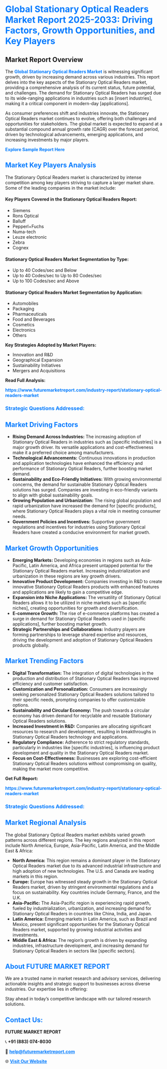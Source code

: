 <h1 style="color: #007BFF;">Global Stationary Optical Readers Market Report 2025-2033: Driving Factors, Growth Opportunities, and Key Players</h1>

<section id="overview">
<h2>Market Report Overview</h2>
<p>The <a href="https://www.futuremarketreport.com/industry-report/stationary-optical-readers-market" style="color: #007BFF; text-decoration: none;"><strong>Global Stationary Optical Readers Market</strong></a> is witnessing significant growth, driven by increasing demand across various industries. This report delves into the key aspects of the Stationary Optical Readers market, providing a comprehensive analysis of its current status, future potential, and challenges. The demand for Stationary Optical Readers has surged due to its wide-ranging applications in industries such as [insert industries], making it a critical component in modern-day [applications].</p>
<p>As consumer preferences shift and industries innovate, the Stationary Optical Readers market continues to evolve, offering both challenges and opportunities for stakeholders. The global market is expected to expand at a substantial compound annual growth rate (CAGR) over the forecast period, driven by technological advancements, emerging applications, and increasing investments by major players.</p>
</section>

<section id="overview">
<p><a href="https://www.futuremarketreport.com/request-sample/reportId=75153" style="color: #007BFF; text-decoration: none;"><strong>Explore Sample Report Here</strong></a></p>
</section>

<section id="key-players">
<h2 style="color: #007BFF;">Market Key Players Analysis</h2>
<p>The Stationary Optical Readers market is characterized by intense competition among key players striving to capture a larger market share. Some of the leading companies in the market include:</p>
<h4>Key Players Covered in the Stationary Optical Readers Report:</h4>
<ul><li>Siemens</li><li>Rons Optical</li><li>Balluff</li><li>Pepperl+Fuchs</li><li>Numa-tech</li><li>Leuze electronic</li><li>Zebra</li><li>Cognex</li></ul>
<h4>Stationary Optical Readers Market Segmentation by Type:</h4>
<ul><li>Up to 40 Codes/sec and Below</li><li>Up to 40 Codes/sec to Up to 80 Codes/sec</li><li>Up to 100 Codes/sec and Above</li></ul>

<h4>Stationary Optical Readers Market Segmentation by Application:</h4>
<ul><li>Automobiles</li><li>Packaging</li><li>Pharmaceuticals</li><li>Food and Beverages</li><li>Cosmetics</li><li>Electronics</li><li>Others</li></ul>
<p><strong>Key Strategies Adopted by Market Players:</strong></p>
<ul>
<li>Innovation and R&D</li>
<li>Geographical Expansion</li>
<li>Sustainability Initiatives</li>
<li>Mergers and Acquisitions</li>
</ul>
</section>

<section>
<p><strong>Read Full Analysis: </strong></p><a href="https://www.futuremarketreport.com/industry-report/stationary-optical-readers-market" style="color: #007BFF; text-decoration: none;"><strong>https://www.futuremarketreport.com/industry-report/stationary-optical-readers-market</strong></a>
<h3 style="color: #007BFF;">Strategic Questions Addressed:</h3>
</section>

<section id="driving-factors">
<h2 style="color: #007BFF;">Market Driving Factors</h2>
<ul>
<li><strong>Rising Demand Across Industries:</strong> The increasing adoption of Stationary Optical Readers in industries such as [specific industries] is a major growth driver. Its versatile applications and cost-effectiveness make it a preferred choice among manufacturers.</li>
<li><strong>Technological Advancements:</strong> Continuous innovations in production and application technologies have enhanced the efficiency and performance of Stationary Optical Readers, further boosting market demand.</li>
<li><strong>Sustainability and Eco-Friendly Initiatives:</strong> With growing environmental concerns, the demand for sustainable Stationary Optical Readers solutions has surged. Companies are investing in eco-friendly variants to align with global sustainability goals.</li>
<li><strong>Growing Population and Urbanization:</strong> The rising global population and rapid urbanization have increased the demand for [specific products], where Stationary Optical Readers plays a vital role in meeting consumer needs.</li>
<li><strong>Government Policies and Incentives:</strong> Supportive government regulations and incentives for industries using Stationary Optical Readers have created a conducive environment for market growth.</li>
</ul>
</section>

<section id="growth-opportunities">
<h2 style="color: #007BFF;">Market Growth Opportunities</h2>
<ul>
<li><strong>Emerging Markets:</strong> Developing economies in regions such as Asia-Pacific, Latin America, and Africa present untapped potential for the Stationary Optical Readers market. Increasing industrialization and urbanization in these regions are key growth drivers.</li>
<li><strong>Innovative Product Development:</strong> Companies investing in R&D to create innovative Stationary Optical Readers products with enhanced features and applications are likely to gain a competitive edge.</li>
<li><strong>Expansion into Niche Applications:</strong> The versatility of Stationary Optical Readers allows it to be utilized in niche markets such as [specific niches], creating opportunities for growth and diversification.</li>
<li><strong>E-commerce Growth:</strong> The rise of e-commerce platforms has created a surge in demand for Stationary Optical Readers used in [specific applications], further boosting market growth.</li>
<li><strong>Strategic Partnerships and Collaborations:</strong> Industry players are forming partnerships to leverage shared expertise and resources, driving the development and adoption of Stationary Optical Readers products globally.</li>
</ul>
</section>

<section id="trending-factors">
<h2 style="color: #007BFF;">Market Trending Factors</h2>
<ul>
<li><strong>Digital Transformation:</strong> The integration of digital technologies in the production and distribution of Stationary Optical Readers has improved efficiency and customer satisfaction.</li>
<li><strong>Customization and Personalization:</strong> Consumers are increasingly seeking personalized Stationary Optical Readers solutions tailored to their specific needs, prompting companies to offer customizable options.</li>
<li><strong>Sustainability and Circular Economy:</strong> The push towards a circular economy has driven demand for recyclable and reusable Stationary Optical Readers solutions.</li>
<li><strong>Increased Investment in R&D:</strong> Companies are allocating significant resources to research and development, resulting in breakthroughs in Stationary Optical Readers technology and applications.</li>
<li><strong>Regulatory Compliance:</strong> Adherence to strict regulatory standards, particularly in industries like [specific industries], is influencing product development and quality in the Stationary Optical Readers market.</li>
<li><strong>Focus on Cost-Effectiveness:</strong> Businesses are exploring cost-efficient Stationary Optical Readers solutions without compromising on quality, making the market more competitive.</li>
</ul>
</section>

<section>
<p><strong>Get Full Report: </strong></p><a href="https://www.futuremarketreport.com/industry-report/stationary-optical-readers-market" style="color: #007BFF; text-decoration: none;"><strong>https://www.futuremarketreport.com/industry-report/stationary-optical-readers-market</strong></a>
<h3 style="color: #007BFF;">Strategic Questions Addressed:</h3>
</section>


<section id="regional-analysis">
<h2 style="color: #007BFF;">Market Regional Analysis</h2>
<p>The global Stationary Optical Readers market exhibits varied growth patterns across different regions. The key regions analyzed in this report include North America, Europe, Asia-Pacific, Latin America, and the Middle East & Africa:</p>
<ul>
<li><strong>North America:</strong> This region remains a dominant player in the Stationary Optical Readers market due to its advanced industrial infrastructure and high adoption of new technologies. The U.S. and Canada are leading markets in this region.</li>
<li><strong>Europe:</strong> Europe has witnessed steady growth in the Stationary Optical Readers market, driven by stringent environmental regulations and a focus on sustainability. Key countries include Germany, France, and the U.K.</li>
<li><strong>Asia-Pacific:</strong> The Asia-Pacific region is experiencing rapid growth, fueled by industrialization, urbanization, and increasing demand for Stationary Optical Readers in countries like China, India, and Japan.</li>
<li><strong>Latin America:</strong> Emerging markets in Latin America, such as Brazil and Mexico, present significant opportunities for the Stationary Optical Readers market, supported by growing industrial activities and investments.</li>
<li><strong>Middle East & Africa:</strong> The region’s growth is driven by expanding industries, infrastructure development, and increasing demand for Stationary Optical Readers in sectors like [specific sectors].</li>
</ul>
</section>

<footer>
<h2 style="color: #007BFF;">About FUTURE MARKET REPORT</h2>
<p>We are a trusted name in market research and advisory services, delivering actionable insights and strategic support to businesses across diverse industries. Our expertise lies in offering:</p>

<p>Stay ahead in today’s competitive landscape with our tailored research solutions.</p>

<h2 style="color: #007BFF;">Contact Us:</h2>
<p><strong>FUTURE MARKET REPORT</strong></p>
<p>📞 <strong>+91 (883) 074-8030</strong></p>
<p>📧 <strong><a href="mailto:help@futuremarketreport.com" style="color: #007BFF;">help@futuremarketreport.com</a></strong></p>
<p>🌐 <strong><a href="https://www.futuremarketreport.com/" style="color: #007BFF;">Visit Our Website</a></strong></p>
</footer>